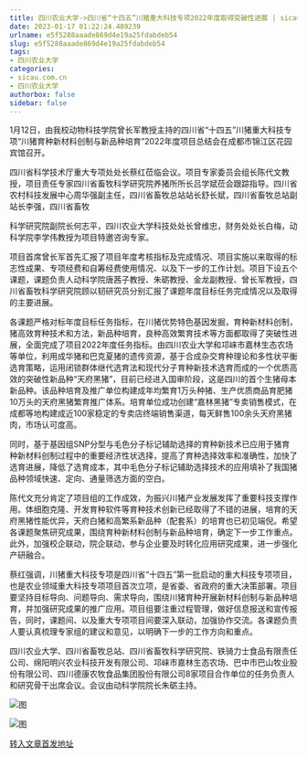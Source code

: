 ```yaml
---
title: 四川农业大学->四川省“十四五”川猪重大科技专项2022年度取得突破性进展 | sicau.com.cn
date: 2023-01-17 01:22:24.489239
urlname: e5f5288aaade869d4e19a25fdabdeb54
slug: e5f5288aaade869d4e19a25fdabdeb54
tags: 
- 四川农业大学
categories:
- sicau.com.cn
- 四川农业大学
authorbox: false
sidebar: false
---
```

1月12日，由我校动物科技学院曾长军教授主持的四川省“十四五”川猪重大科技专项“川猪育种新材料创制与新品种培育”2022年度项目总结会在成都市锦江区花园宾馆召开。

四川省科学技术厅重大专项处处长蔡红莅临会议。项目专家委员会组长陈代文教授，项目责任专家四川省畜牧科学研究院养猪所所长吕学斌莅会跟踪指导。四川省农村科技发展中心周华强副主任，四川省畜牧总站站长舒长斌，四川省畜牧总站副站长李强，四川省畜牧
<!--more-->
科学研究院副院长何志平，四川农业大学科技处处长曾维忠，财务处处长白梅，动科学院李学伟教授为项目特邀咨询专家。

项目首席曾长军首先汇报了项目年度考核指标及完成情况、项目实施以来取得的标志性成果、专项经费和自筹经费使用情况、以及下一步的工作计划。项目下设五个课题，课题负责人动科学院唐茜子教授、朱砺教授、金龙副教授、曾长军教授，四川省畜牧科学研究院顾以韧研究员分别汇报了课题年度目标任务完成情况以及取得的主要进展。

各课题严格对标年度目标任务指标，在川猪优势特色基因发掘，育种新材料创制，猪高效育种技术和方法，新品种培育，良种高效繁育技术等方面都取得了突破性进展，全面完成了项目2022年度任务指标。由四川农业大学和邛崃市嘉林生态农场等单位，利用成华猪和巴克夏猪的遗传资源，基于合成杂交育种理论和多性状平衡选育策略，运用闭锁群体继代选育法和现代分子育种新技术选育而成的一个优质高效的突破性新品种“天府黑猪”，目前已经进入国审阶段，这是四川的首个生猪母本新品种。该品种培育及推广单位构建成年均繁育1万头种猪、生产优质商品育肥猪10万头的天府黑猪繁育推广体系。培育单位成功创建“嘉林黑猪”专卖销售模式，在成都等地构建成近100家稳定的专卖店终端销售渠道，每天鲜售100余头天府黑猪肉，市场认可度高。

同时，基于基因组SNP分型与毛色分子标记辅助选择的育种新技术已应用于猪育种新材料创制过程中的重要经济性状选择，提高了育种选择效率和准确性，加快了选育进展，降低了选育成本，其中毛色分子标记辅助选择技术的应用填补了我国猪品种领域快速、定向、通量筛选方面的空白。

陈代文充分肯定了项目组的工作成效，为振兴川猪产业发展发挥了重要科技支撑作用。体细胞克隆、开发育种软件等育种技术创新已经取得了不错的进展，培育的天府黑猪性能优异，天府白猪和高繁系新品种（配套系）的培育也已初见端倪。希望各课题聚焦研究成果，围绕育种新材料创制与新品种培育，确定下一步工作重点。此外，加强校企联动，院企联动，参与企业要及时转化应用研究成果，进一步强化产研融合。

蔡红强调，川猪重大科技专项是四川省“十四五”第一批启动的重大科技专项项目，也是农业领域重大科技专项项目首次立项，是省委、省政府的重大决策部署。项目要坚持目标导向、问题导向、需求导向，围绕川猪育种开展新材料创制与新品种培育，并加强研究成果的推广应用。项目组要注重过程管理，做好信息报送和宣传报告，同时，课题间、以及重大专项项目间要深入联动，加强协作交流。各课题负责人要认真梳理专家组的建议和意见，以明确下一步的工作方向和重点。

四川农业大学、四川省畜牧总站、四川省畜牧科学研究院、铁骑力士食品有限责任公司、绵阳明兴农业科技开发有限公司、邛崃市嘉林生态农场、巴中市巴山牧业股份有限公司、四川德康农牧食品集团股份有限公司8家项目合作单位的任务负责人和研究骨干出席会议。会议由动科学院院长朱砺主持。

![图](https://news.sicau.edu.cn/__local/8/60/25/1BBF1E875C628461F8AE8961859_8FB595DA_5944B.png)

![图](https://news.sicau.edu.cn/__local/6/D4/F2/971A2D9092AC6E660161DBAF872_76EAA99B_783D2.png)

[转入文章首发地址](https://news.sicau.edu.cn/info/1078/70872.htm)